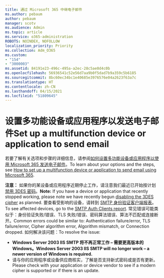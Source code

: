 ```yaml
---
title: 通过 Microsoft 365 中继电子邮件
ms.author: pebaum
author: pebaum
manager: scotv
ms.audience: Admin
ms.topic: article
ms.service: o365-administration
ROBOTS: NOINDEX, NOFOLLOW
localization_priority: Priority
ms.collection: Adm_O365
ms.custom:
- "154"
- "3000003"
ms.assetid: 84191e23-496c-495a-a2ec-28c5ae0d4c0b
ms.openlocfilehash: 56936541c52e56d7aa9b0f5dad7b9a359c5b6185
ms.sourcegitcommit: 8bc60ec34bc1e40685e3976576e04a2623f63a7c
ms.translationtype: HT
ms.contentlocale: zh-CN
ms.lasthandoff: 04/15/2021
ms.locfileid: "51809645"
---
```

# <a name="set-up-a-multifunction-device-or-application-to-send-email"></a><span data-ttu-id="c7983-102">设置多功能设备或应用程序以发送电子邮件</span><span class="sxs-lookup"><span data-stu-id="c7983-102">Set up a multifunction device or application to send email</span></span>

<span data-ttu-id="c7983-103">若要了解有关选项和步骤的详细信息，请参阅[如何设置多功能设备或应用程序以使用 Microsoft 365 发送电子邮件](https://docs.microsoft.com/Exchange/mail-flow-best-practices/how-to-set-up-a-multifunction-device-or-application-to-send-email-using-microsoft-365-or-office-365)。</span><span class="sxs-lookup"><span data-stu-id="c7983-103">To learn about your options and the steps, see [How to set up a multifunction device or application to send email using Microsoft 365](https://docs.microsoft.com/Exchange/mail-flow-best-practices/how-to-set-up-a-multifunction-device-or-application-to-send-email-using-microsoft-365-or-office-365).</span></span>
  
<span data-ttu-id="c7983-104">**注意：** 如果你的某设备或应用程序近期停止工作，请注意我们最近已开始按计划 [禁用 3DES 密码](https://docs.microsoft.com/microsoft-365/compliance/technical-reference-details-about-encryption)。</span><span class="sxs-lookup"><span data-stu-id="c7983-104">**Note:** If you have a device or application that recently stopped working, please note we have recently begun [disabling the 3DES cipher](https://docs.microsoft.com/microsoft-365/compliance/technical-reference-details-about-encryption) as planned.</span></span> <span data-ttu-id="c7983-105">要查看受影响的设备，请转到 [SMTP 身份验证客户端报表](https://protection.office.com/mailflow/dashboard)。</span><span class="sxs-lookup"><span data-stu-id="c7983-105">To see affected devices, go to the [SMTP Auth Clients report](https://protection.office.com/mailflow/dashboard).</span></span> <span data-ttu-id="c7983-106">常见错误可能类似于：身份验证失败/错误、TLS 失败/错误、密码算法错误、算法不匹配或连接断开。</span><span class="sxs-lookup"><span data-stu-id="c7983-106">Common errors could be similar to: Authentication failure/error, TLS failure/error, Cipher algorithm error, Algorithm mismatch, or Connection dropped.</span></span> <span data-ttu-id="c7983-107">如何解决该问题：</span><span class="sxs-lookup"><span data-stu-id="c7983-107">To resolve the issue:</span></span>

 - <span data-ttu-id="c7983-108">**Windows Server 2003 IIS SMTP 将不再正常工作 – 需要更高版本的 Windows。**</span><span class="sxs-lookup"><span data-stu-id="c7983-108">**Windows Server 2003 IIS SMTP will no longer work – a newer version of Windows is required.**</span></span>  
 - <span data-ttu-id="c7983-109">请与你的应用程序或设备供应商核实，了解是否支持新式密码或是否有更新。</span><span class="sxs-lookup"><span data-stu-id="c7983-109">Please check with your application or device vendor to see if a modern cipher is supported or if there is an update.</span></span>
